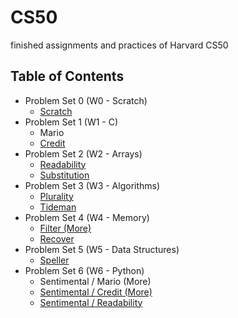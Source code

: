 # CS50
finished assignments and practices of Harvard CS50

## Table of Contents
* Problem Set 0 (W0 - Scratch)
  - [Scratch](https://github.com/JeremyJi10/CS50/blob/master/PenaltyKicks.sb3)
* Problem Set 1 (W1 - C)
  - Mario
  - [Credit](https://github.com/JeremyJi10/CS50/blob/master/credit.py)
* Problem Set 2 (W2 - Arrays)
  - [Readability](https://github.com/JeremyJi10/CS50/blob/master/readability.c)
  - [Substitution](https://github.com/JeremyJi10/CS50/blob/master/substitution.c)
* Problem Set 3 (W3 - Algorithms)
  - [Plurality](https://github.com/JeremyJi10/CS50/blob/master/plurality.c)
  - [Tideman](https://github.com/JeremyJi10/CS50/blob/master/tideman.c)
* Problem Set 4 (W4 - Memory)
  - [Filter (More)](https://github.com/JeremyJi10/CS50/tree/master/filter)
  - [Recover](https://github.com/JeremyJi10/CS50/tree/master/recover)
* Problem Set 5 (W5 - Data Structures)
  - [Speller](https://github.com/JeremyJi10/CS50/tree/master/speller)
* Problem Set 6 (W6 - Python)
  - Sentimental / Mario (More)
  - [Sentimental / Credit (More)](https://github.com/JeremyJi10/CS50/blob/master/credit.py)
  - [Sentimental / Readability](https://github.com/JeremyJi10/CS50/blob/master/readability.py)
